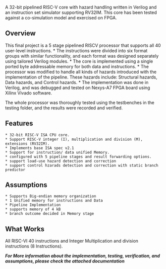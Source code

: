 A 32-bit pipelined RISC-V core with hazard handling written in Verilog and an instruction set simulator supporting RV32IM.
This core has been tested against a co-simulation model and exercised on FPGA.

## Overview
This final project is a 5 stage pipelined RISCV processor that supports all 40 user-level instructions. 
	* The instructions were divided into six format groups with similar functionality, and each format was designed separately using tailored Verilog modules.
	* The core is implemented using a single ported byte addressable memory for both data and instructions. 
	* The processor was modified to handle all kinds of hazards introduced with the implementation of the pipeline. These hazards include: Structural hazards, Data hazards, and Control hazards.
	* The implementation was done in Verilog, and was debugged and tested on Nexys-A7 FPGA board using Xilinx Vivado software.

The whole processor was thoroughly tested using the testbenches in the testing folder, and the results were recorded and verified.

## Features
	* 32-bit RISC-V ISA CPU core.
	* Support RISC-V integer (I), multiplication and division (M), extensions (RV32IM).
	* Implements base ISA spec v2.1 
	* Support for instruction/ data unified Memory.
	* configured with 5 pipeline stages and result forwarding options.
	* support load-use hazard detection and correction
	* support control hzarads detection and correction with static branch predictor

## Assumptions 
	* Supports Big-endian memory organization
	* 1 Unified memory for instructions and Data
	* Pipeline Implementation
	* supports memory of 4 kB
	* branch outcome decided in Memory stage


## What Works

All RISC-VI 40 instructions and Integer Multiplication and division instructions (8 Instructions).

***For More information about the implementation, testing, verification, and assumptions, please check the attached documentation***
